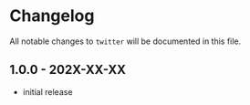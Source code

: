# Changelog

All notable changes to `twitter` will be documented in this file.

## 1.0.0 - 202X-XX-XX

- initial release
